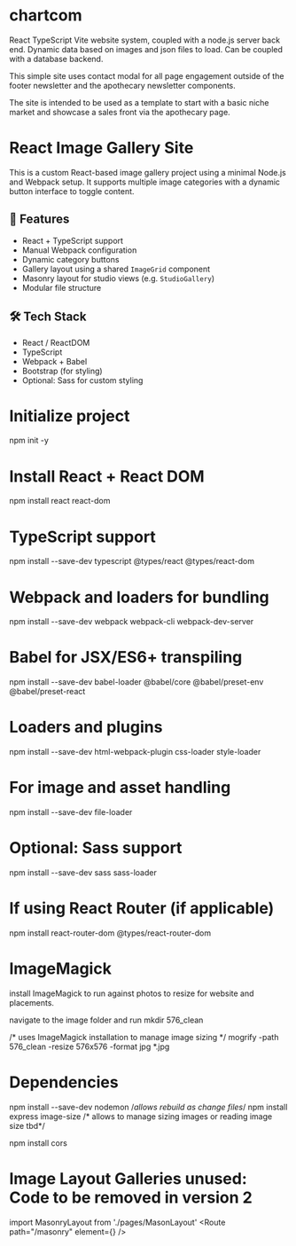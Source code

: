 # chartcom
React TypeScript  Vite website system, coupled with a node.js server back end. Dynamic data based on images and json files to load. Can be coupled with a database backend. 

This simple site uses contact modal for all page engagement outside of the footer newsletter and the apothecary newsletter components. 

The site is intended to be used as a template to start with a basic niche market and showcase a sales front via the apothecary page. 


# React Image Gallery Site

This is a custom React-based image gallery project using a minimal Node.js and Webpack setup. It supports multiple image categories with a dynamic button interface to toggle content.

## 🚀 Features

- React + TypeScript support
- Manual Webpack configuration
- Dynamic category buttons
- Gallery layout using a shared `ImageGrid` component
- Masonry layout for studio views (e.g. `StudioGallery`)
- Modular file structure

## 🛠 Tech Stack

- React / ReactDOM
- TypeScript
- Webpack + Babel
- Bootstrap (for styling)
- Optional: Sass for custom styling



# Initialize project
npm init -y

# Install React + React DOM
npm install react react-dom

# TypeScript support
npm install --save-dev typescript @types/react @types/react-dom

# Webpack and loaders for bundling
npm install --save-dev webpack webpack-cli webpack-dev-server

# Babel for JSX/ES6+ transpiling
npm install --save-dev babel-loader @babel/core @babel/preset-env @babel/preset-react

# Loaders and plugins
npm install --save-dev html-webpack-plugin css-loader style-loader

# For image and asset handling
npm install --save-dev file-loader

# Optional: Sass support
npm install --save-dev sass sass-loader

# If using React Router (if applicable)
npm install react-router-dom @types/react-router-dom


# ImageMagick 
install ImageMagick to run against photos to resize for website and placements.

navigate to the image folder and run
mkdir 576_clean

/* uses ImageMagick installation to manage image sizing */
mogrify -path 576_clean -resize 576x576 -format jpg *.jpg

# Dependencies


npm install --save-dev nodemon  /*allows rebuild as change files*/
npm install express image-size /* allows to manage sizing images or reading image size tbd*/

npm install cors




# Image Layout Galleries unused: Code to be removed in version 2 

import MasonryLayout from './pages/MasonLayout'
<Route path="/masonry" element={<MasonryLayout />} />